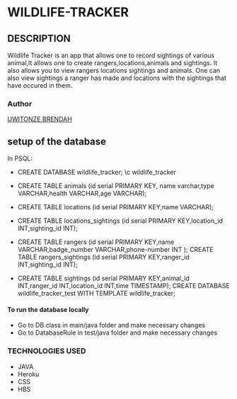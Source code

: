 # WILDLIFE-TRACKER
## DESCRIPTION
Wildlife Tracker is an app that allows one to record sightings of various animal,It allows one to create rangers,locations,animals and sightings. It also allows you to view rangers locations sightings and animals. One can also view sightings a ranger has made and locations with the sightings that have occured in them.

### Author
[UWITONZE BRENDAH](https://github.com/brendahuwitonze)

## setup of the database
In PSQL:
* CREATE DATABASE wildlife_tracker;
\c wildlife_tracker

* CREATE TABLE animals (id serial PRIMARY KEY, name varchar,type VARCHAR,health VARCHAR,age VARCHAR);

* CREATE TABLE locations (id serial PRIMARY KEY,name VARCHAR);

* CREATE TABLE locations_sightings (id serial PRIMARY KEY,location_id INT,sighting_id INT);

* CREATE TABLE rangers (id serial PRIMARY KEY,name VARCHAR,badge_number VARCHAR,phone-number INT );
CREATE TABLE rangers_sightings (id serial PRIMARY KEY,ranger_id INT,sighting_id INT);
* CREATE TABLE sightings (id serial PRIMARY KEY,animal_id INT,ranger_id INT,location_id INT,time TIMESTAMP);
CREATE DATABASE wildlife_tracker_test WITH TEMPLATE wildlife_tracker;

#### To run the database locally
* Go to DB.class in main/java folder and make necessary changes
* Go to DatabaseRule in test/java folder and make necessary changes

### TECHNOLOGIES USED
* JAVA
* Heroku
* CSS
* HBS








